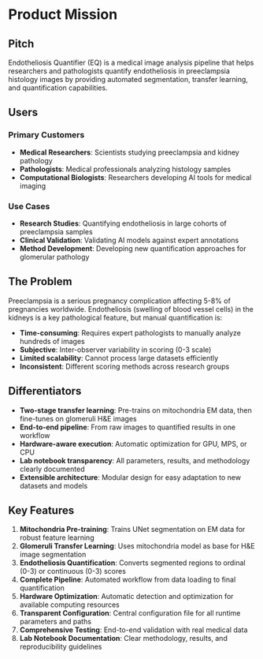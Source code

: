 # Product Mission

## Pitch

Endotheliosis Quantifier (EQ) is a medical image analysis pipeline that helps researchers and pathologists quantify endotheliosis in preeclampsia histology images by providing automated segmentation, transfer learning, and quantification capabilities.

## Users

### Primary Customers

- **Medical Researchers**: Scientists studying preeclampsia and kidney pathology
- **Pathologists**: Medical professionals analyzing histology samples
- **Computational Biologists**: Researchers developing AI tools for medical imaging

### Use Cases

- **Research Studies**: Quantifying endotheliosis in large cohorts of preeclampsia samples
- **Clinical Validation**: Validating AI models against expert annotations
- **Method Development**: Developing new quantification approaches for glomerular pathology

## The Problem

Preeclampsia is a serious pregnancy complication affecting 5-8% of pregnancies worldwide. Endotheliosis (swelling of blood vessel cells) in the kidneys is a key pathological feature, but manual quantification is:
- **Time-consuming**: Requires expert pathologists to manually analyze hundreds of images
- **Subjective**: Inter-observer variability in scoring (0-3 scale)
- **Limited scalability**: Cannot process large datasets efficiently
- **Inconsistent**: Different scoring methods across research groups

## Differentiators

- **Two-stage transfer learning**: Pre-trains on mitochondria EM data, then fine-tunes on glomeruli H&E images
- **End-to-end pipeline**: From raw images to quantified results in one workflow
- **Hardware-aware execution**: Automatic optimization for GPU, MPS, or CPU
- **Lab notebook transparency**: All parameters, results, and methodology clearly documented
- **Extensible architecture**: Modular design for easy adaptation to new datasets and models

## Key Features

1. **Mitochondria Pre-training**: Trains UNet segmentation on EM data for robust feature learning
2. **Glomeruli Transfer Learning**: Uses mitochondria model as base for H&E image segmentation
3. **Endotheliosis Quantification**: Converts segmented regions to ordinal (0-3) or continuous (0-3) scores
4. **Complete Pipeline**: Automated workflow from data loading to final quantification
5. **Hardware Optimization**: Automatic detection and optimization for available computing resources
6. **Transparent Configuration**: Central configuration file for all runtime parameters and paths
7. **Comprehensive Testing**: End-to-end validation with real medical data
8. **Lab Notebook Documentation**: Clear methodology, results, and reproducibility guidelines
